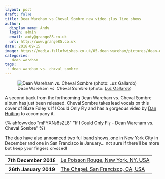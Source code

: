 ```yaml
---
layout: post
draft: false
title: Dean Wareham vs Cheval Sombre new video plus live shows
author:
  display_name: Andy
  login: admin
  email: andy@grange85.co.uk
  url: http://www.grange85.co.uk
date: 2018-09-15
image: https://media.fullofwishes.co.uk/05-dean_wareham/pictures/dean-wareham-vs-cheval-sombre-luz-gallardo.jpg
categories:
 - dean wareham
tags:
 - dean wareham vs. cheval sombre
---
```

<figure class="caption aligncenter"><img src="https://media.fullofwishes.co.uk/05-dean_wareham/pictures/dean-wareham-vs-cheval-sombre-luz-gallardo.jpg" alt="Dean Wareham vs. Cheval Sombre (photo: Luz Gallardo)" class="img-fluid"><figcaption class="caption-text">Dean Wareham vs. Cheval Sombre (photo: <a href="http://luzgallardo.com/portraits#/id/i12702237/full">Luz Gallardo</a>)</figcaption></figure>
<p class="lead">A second track from the forthcoming Dean Wareham vs. Cheval Sombre album has just been released. Cheval Sombre takes lead vocals on this cover of Blaze Foley's If I Could Only Fly and has a gorgeous video by <a href="http://www.danhuiting.com/music-videos/">Dan Huiting</a> to accompany it.</p>
{% ahfowvideo "mFYXNs8sZL8" "If I Could Only Fly - Dean Wareham vs. Cheval Sombre" %}
<p>The duo have also announced two full band shows, one in New York City in December and one in San Francisco in January&hellip; not sure if there'll be more but keep your fingers crossed!</p>
<table class="table table-striped">
      <tbody><tr>
        <th class="col-md-4">7th December 2018</th>
        <td class="col-md-8"><a href="/database/dean-and-britta/shows/2018/2018-12-07-dean-wareham-vs-cheval-sombre-le-poisson-rouge-new-york-ny-usa/">Le Poisson Rouge, New York, NY, USA</a></td>
      </tr>
      <tr>
        <th class="col-md-4">26th January 2019</th>
        <td class="col-md-8"><a href="/database/dean-and-britta/shows/2019/2019-01-26-dean-wareham-vs-cheval-sombre-the-chapel-san-francisco-ca-usa/">The Chapel, San Francisco, CA, USA</a></td>
      </tr>
</tbody></table>
